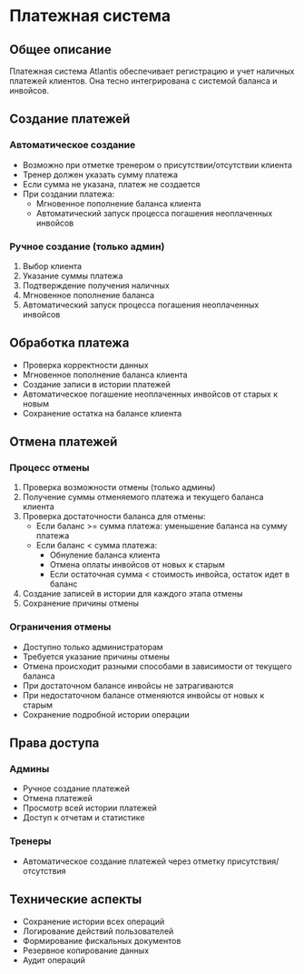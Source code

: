 # Платежная система

## Общее описание
Платежная система Atlantis обеспечивает регистрацию и учет наличных платежей клиентов. Она тесно интегрирована с системой баланса и инвойсов.

## Создание платежей

### Автоматическое создание
- Возможно при отметке тренером о присутствии/отсутствии клиента
- Тренер должен указать сумму платежа
- Если сумма не указана, платеж не создается
- При создании платежа:
  * Мгновенное пополнение баланса клиента
  * Автоматический запуск процесса погашения неоплаченных инвойсов

### Ручное создание (только админ)
1. Выбор клиента
2. Указание суммы платежа
3. Подтверждение получения наличных
4. Мгновенное пополнение баланса
5. Автоматический запуск процесса погашения неоплаченных инвойсов

## Обработка платежа
- Проверка корректности данных
- Мгновенное пополнение баланса клиента
- Создание записи в истории платежей
- Автоматическое погашение неоплаченных инвойсов от старых к новым
- Сохранение остатка на балансе клиента

## Отмена платежей

### Процесс отмены
1. Проверка возможности отмены (только админы)
2. Получение суммы отменяемого платежа и текущего баланса клиента
3. Проверка достаточности баланса для отмены:
   * Если баланс >= сумма платежа: уменьшение баланса на сумму платежа
   * Если баланс < сумма платежа:
     - Обнуление баланса клиента
     - Отмена оплаты инвойсов от новых к старым
     - Если остаточная сумма < стоимость инвойса, остаток идет в баланс
4. Создание записей в истории для каждого этапа отмены
5. Сохранение причины отмены

### Ограничения отмены
- Доступно только администраторам
- Требуется указание причины отмены
- Отмена происходит разными способами в зависимости от текущего баланса
- При достаточном балансе инвойсы не затрагиваются
- При недостаточном балансе отменяются инвойсы от новых к старым
- Сохранение подробной истории операции

## Права доступа

### Админы
- Ручное создание платежей
- Отмена платежей
- Просмотр всей истории платежей
- Доступ к отчетам и статистике

### Тренеры
- Автоматическое создание платежей через отметку присутствия/отсутствия

## Технические аспекты
- Сохранение истории всех операций
- Логирование действий пользователей
- Формирование фискальных документов
- Резервное копирование данных
- Аудит операций 